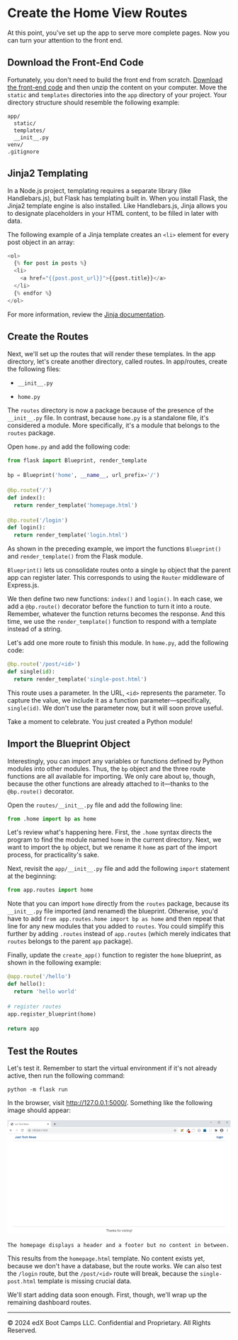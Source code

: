 # Create the Home View Routes

At this point, you've set up the app to serve more complete pages. Now you can turn your attention to the front end.

## Download the Front-End Code

Fortunately, you don't need to build the front end from scratch. [Download the front-end code](https://static-fullstack-bootcamp.s3-us-west-1.amazonaws.com/continuation-courses/python/python-templates.zip) and then unzip the content on your computer. Move the `static` and `templates` directories into the `app` directory of your project. Your directory structure should resemble the following example:

```
app/
  static/
  templates/
  __init__.py
venv/
.gitignore
```

## Jinja2 Templating

In a Node.js project, templating requires a separate library (like Handlebars.js), but Flask has templating built in. When you install Flask, the Jinja2 template engine is also installed. Like Handlebars.js, Jinja allows you to designate placeholders in your HTML content, to be filled in later with data.

The following example of a Jinja template creates an `<li>` element for every post object in an array:

```python
<ol>
  {% for post in posts %}
  <li>
    <a href="{{post.post_url}}">{{post.title}}</a>
  </li>
  {% endfor %}
</ol>
```

For more information, review the [Jinja documentation](https://jinja.palletsprojects.com/en/2.11.x/).

## Create the Routes

Next, we'll set up the routes that will render these templates. In the app directory, let's create another directory, called routes. In app/routes, create the following files:

* `__init__.py`

* `home.py`

The `routes` directory is now a package because of the presence of the `__init__.py` file. In contrast, because `home.py` is a standalone file, it's considered a module. More specifically, it's a module that belongs to the `routes` package.

Open `home.py` and add the following code:

```python
from flask import Blueprint, render_template

bp = Blueprint('home', __name__, url_prefix='/')

@bp.route('/')
def index():
  return render_template('homepage.html')

@bp.route('/login')
def login():
  return render_template('login.html')
```

As shown in the preceding example, we import the functions `Blueprint()` and `render_template()` from the Flask module.

`Blueprint()` lets us consolidate routes onto a single `bp` object that the parent app can register later. This corresponds to using the `Router` middleware of Express.js.

We then define two new functions: `index()` and `login()`. In each case, we add a `@bp.route()` decorator before the function to turn it into a route. Remember, whatever the function returns becomes the response. And this time, we use the `render_template()` function to respond with a template instead of a string.

Let's add one more route to finish this module. In `home.py`, add the following code:

```python
@bp.route('/post/<id>')
def single(id):
  return render_template('single-post.html')
```

This route uses a parameter. In the URL, `<id>` represents the parameter. To capture the value, we include it as a function parameter—specifically, `single(id)`. We don't use the parameter now, but it will soon prove useful.

Take a moment to celebrate. You just created a Python module!

## Import the Blueprint Object

Interestingly, you can import any variables or functions defined by Python modules into other modules. Thus, the `bp` object and the three route functions are all available for importing. We only care about `bp`, though, because the other functions are already attached to it—thanks to the `@bp.route()` decorator.

Open the `routes/__init__.py` file and add the following line:

``` python
from .home import bp as home
```

Let's review what's happening here. First, the `.home` syntax directs the program to find the module named `home` in the current directory. Next, we want to import the `bp` object, but we rename it `home` as part of the import process, for practicality's sake.

Next, revisit the `app/__init__.py` file and add the following `import` statement at the beginning:

```python
from app.routes import home
```

Note that you can import `home` directly from the `routes` package, because its `__init__.py` file imported (and renamed) the blueprint. Otherwise, you'd have to add `from app.routes.home import bp as home` and then repeat that line for any new modules that you added to `routes`. You could simplify this further by adding `.routes` instead of `app.routes` (which merely indicates that `routes` belongs to the parent `app` package).

Finally, update the `create_app()` function to register the `home` blueprint, as shown in the following example:

```python
@app.route('/hello')
def hello():
  return 'hello world'

# register routes
app.register_blueprint(home)

return app
```

## Test the Routes

Let's test it. Remember to start the virtual environment if it's not already active, then run the following command:

```
python -m flask run
```

In the browser, visit http://127.0.0.1:5000/. Something like the following image should appear:

![](../Images/200-homepage-preview%20(1).png)

```
The homepage displays a header and a footer but no content in between.
```

This results from the `homepage.html` template. No content exists yet, because we don't have a database, but the route works. We can also test the `/login` route, but the `/post/<id>` route will break, because the `single-post.html` template is missing crucial data.

We'll start adding data soon enough. First, though, we'll wrap up the remaining dashboard routes.

---
© 2024 edX Boot Camps LLC. Confidential and Proprietary. All Rights Reserved.
